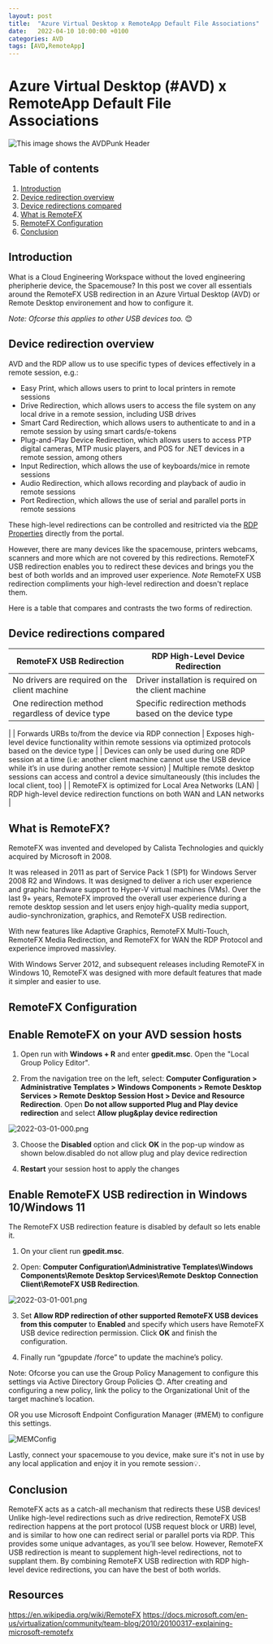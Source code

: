 ```yaml
---
layout: post
title:  "Azure Virtual Desktop x RemoteApp Default File Associations"
date:   2022-04-10 10:00:00 +0100
categories: AVD
tags: [AVD,RemoteApp]
---
```

# Azure Virtual Desktop (#AVD) x RemoteApp Default File Associations


![This image shows the AVDPunk Header](/assets/img/2022-03-15/2022-03-15-001.png)


## Table of contents
1. [Introduction](#Introduction)
2. [Device redirection overview](#Device-redirection-overview)
3. [Device redirections compared](#Device-redirections-compared)
4. [What is RemoteFX](#What-is-remotefx)
5. [RemoteFX Configuration](#RemoteFX-configuration)
6. [Conclusion](#Conclusion)

## Introduction
What is a Cloud Engineering Workspace without the loved engineering pheripherie device, the Spacemouse? In this post we cover all essentials around the RemoteFX USB redirection in an Azure Virtual Desktop (AVD) or Remote Desktop environement and how to configure it.

*Note: Ofcorse this applies to other USB devices too.* 😊

## Device redirection overview
AVD and the RDP allow us to use specific types of devices effectively in a remote session, e.g.:
- Easy Print, which allows users to print to local printers in remote sessions
- Drive Redirection, which allows users to access the file system on any local drive in a remote session, including USB drives
- Smart Card Redirection, which allows users to authenticate to and in a remote session by using smart cards/e-tokens
- Plug-and-Play Device Redirection, which allows users to access PTP digital cameras, MTP music players, and POS for .NET devices in a remote session, among others
- Input Redirection, which allows the use of keyboards/mice in remote sessions
- Audio Redirection, which allows recording and playback of audio in remote sessions
- Port Redirection, which allows the use of serial and parallel ports in remote sessions

These high-level redirections can be controlled and resitricted via the [RDP Properties](https://docs.microsoft.com/en-us/windows-server/remote/remote-desktop-services/clients/rdp-files) directly from the portal.

However, there are many devices like the spacemouse, printers webcams, scanners and more which are not covered by this redirections.
RemoteFX USB redirection enables you to redirect these devices and brings you the best of both worlds and an improved user experience.
*Note* RemoteFX USB redirection compliments your high-level redirection and doesn't replace them.

Here is a table that compares and contrasts the two forms of redirection.

## Device redirections compared
| RemoteFX USB Redirection | RDP High-Level Device Redirection |
| --------------- | --------------- |
| No drivers are required on the client machine | Driver installation is required on the client machine |
| One redirection method regardless of device type | Specific redirection methods based on the device type
 |
| Forwards URBs to/from the device via RDP connection | Exposes high-level device functionality within remote sessions via optimized protocols based on the device type |
| Devices can only be used during one RDP session at a time (i.e: another client machine cannot use the USB device while it’s in use during another remote session) | Multiple remote desktop sessions can access and control a device simultaneously (this includes the local client, too) |
| RemoteFX is optimized for Local Area Networks (LAN) | RDP high-level device redirection functions on both WAN and LAN networks |

## What is RemoteFX?
RemoteFX was invented and developed by Calista Technologies and quickly acquired by Microsoft in 2008. 

It  was released in 2011 as part of Service Pack 1 (SP1) for Windows Server 2008 R2 and Windows. 
It was designed to deliver a rich user experience and graphic hardware support to Hyper-V virtual machines (VMs).
Over the last 9+ years, RemoteFX improved the overall user experience during a remote desktop session and let users enjoy high-quality media support, audio-synchronization, graphics, and RemoteFX USB redirection.

With new features like Adaptive Graphics, RemoteFX Multi-Touch, RemoteFX Media Redirection, and RemoteFX for WAN the RDP Protocol and experience improved massivley. 

With Windows Server 2012, and subsequent releases including RemoteFX in Windows 10, RemoteFX was designed with more default features that made it simpler and easier to use.

## RemoteFX Configuration ##
## Enable RemoteFX on your AVD session hosts ##
1. Open run with **Windows + R** and enter **gpedit.msc**. Open the "Local Group Policy Editor".

2. From the navigation tree on the left, select: **Computer Configuration > Administrative Templates > Windows Components > Remote Desktop Services > Remote Desktop Session Host > Device and Resource Redirection**. Open **Do not allow supported Plug and Play device redirection** and select **Allow plug&play device redirection**

![2022-03-01-000.png](/assets/img/2022-03-01/2022-03-01-000.png)

3. Choose the **Disabled** option and click **OK** in the pop-up window as shown below.disabled do not allow plug and play device redirection

4. **Restart** your session host to apply the changes

## Enable RemoteFX USB redirection in Windows 10/Windows 11 ##
The RemoteFX USB redirection feature is disabled by default so lets enable it. 

1. On your client run **gpedit.msc**.

2. Open: **Computer Configuration\Administrative Templates\Windows Components\Remote Desktop Services\Remote Desktop Connection Client\RemoteFX USB Redirection**.

![2022-03-01-001.png](/assets/img/2022-03-01/2022-03-01-001.png)

3. Set **Allow RDP redirection of other supported RemoteFX USB devices from this computer** to **Enabled** and specify which users have RemoteFX USB device redirection permission. Click **OK** and finish the configuration.

4. Finally run “gpupdate /force” to update the machine’s policy.

Note: Ofcorse you can use the Group Policy Management to configure this settings via Active Directory Group Policies 😊.
After creating and configuring a new policy, link the policy to the Organizational Unit of the target machine’s location.

OR you use Microsoft Endpoint Configuration Manager (#MEM) to configure this settings.

![MEMConfig](/assets/img/2022-03-01/2022-03-01-002.png)

Lastly, connect your spacemouse to you device, make sure it's not in use by any local application and enjoy it in you remote session💡.

## Conclusion ##
RemoteFX acts as a catch-all mechanism that redirects these USB devices! Unlike high-level redirections such as drive redirection, RemoteFX USB redirection happens at the port protocol (USB request block or URB) level, and is similar to how one can redirect serial or parallel ports via RDP. This provides some unique advantages, as you’ll see below. However, RemoteFX USB redirection is meant to supplement high-level redirections, not to supplant them. By combining RemoteFX USB redirection with RDP high-level device redirections, you can have the best of both worlds. 

## Resources ##
https://en.wikipedia.org/wiki/RemoteFX
https://docs.microsoft.com/en-us/virtualization/community/team-blog/2010/20100317-explaining-microsoft-remotefx